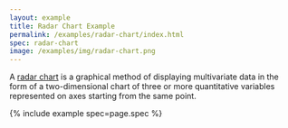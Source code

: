 ```yaml
---
layout: example
title: Radar Chart Example
permalink: /examples/radar-chart/index.html
spec: radar-chart
image: /examples/img/radar-chart.png
---
```


A [radar chart]((https://en.wikipedia.org/wiki/Radar_chart)) is a graphical method of displaying multivariate data in the form of a two-dimensional chart of three or more quantitative variables represented on axes starting from the same point.

{% include example spec=page.spec %}
